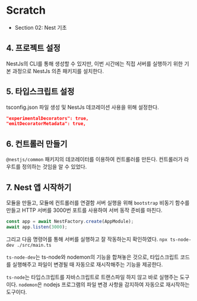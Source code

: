 # Scratch

- Section 02: Nest 기초

## 4. 프로젝트 설정

NestJs의 CLI를 통해 생성할 수 있지만, 이번 시간에는 직접 서버를 실행하기 위한 기본 과정으로 NestJs 의존 패키지를 설치한다.

## 5. 타입스크립트 설정

tsconfig.json 파일 생성 및 NestJs 데코레이션 사용을 위해 설정한다.

```json
"experimentalDecorators": true,
"emitDecoratorMetadata": true,
```

## 6. 컨트롤러 만들기

`@nestjs/common` 패키지의 데코레이터를 이용하여 컨트롤러를 만든다.
컨트롤러가 라우트를 정의하는 것임을 알 수 있었다.

## 7. Nest 앱 시작하기

모듈을 만들고, 모듈에 컨트롤러를 연결함
서버 실행을 위해 `bootstrap` 비동기 함수를 만들고
HTTP 서버를 3000번 포트를 사용하여 서버 동작 준비를 마친다.

```ts
const app = await NestFactory.create(AppModule);
await app.listen(3000);
```

그리고 다음 명령어를 통해 서버를 실행하고 잘 작동하는지 확인하였다.
`npx ts-node-dev ./src/main.ts`

`ts-node-dev`는 ts-node와 nodemon의 기능을 합쳐놓은 것으로, 타입스크립트 코드를 실행해주고 파일이 변경될 때 자동으로 재시작해주는 기능을 제공한다.

`ts-node`는 타입스크립트를 자바스크립트로 트랜스파일 하지 않고 바로 실행주는 도구이다.
`nodemon`은 nodejs 프로그램의 파일 변경 사항을 감지하여 자동으로 재시작하는 도구이다.
